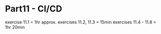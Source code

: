 # Part11 - CI/CD

exercise 11.1 = 1hr approx.
exercises 11.2, 11.3 = 15min
exercises 11.4 - 11.8 = 1hr 20min

